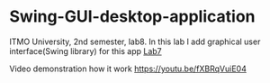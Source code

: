 # Swing-GUI-desktop-application
ITMO University, 2nd semester, lab8.
In this lab I add graphical user interface(Swing library) for this app [Lab7](https://github.com/wizarsi/Java-Programming-2nd-semester)

Video demonstration how it work https://youtu.be/fXBRqVuiE04
